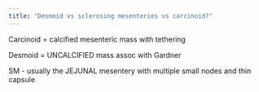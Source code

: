 ```yaml
---
title: "Desmoid vs sclerosing mesenteries vs carcinoid?"
---
```

Carcinoid = calcified mesenteric mass with tethering

Desmoid = UNCALCIFIED mass assoc with Gardner

SM - usually the JEJUNAL mesentery with multiple small nodes and thin capsule

